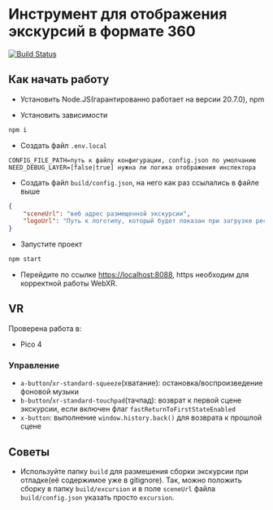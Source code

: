 # Инструмент для отображения экскурсий в формате 360
[![Build Status](https://dev.azure.com/rtuitlab/RTU%20IT%20Lab/_apis/build/status/RTUITLab.Excursion360-Web?branchName=master)](https://dev.azure.com/rtuitlab/RTU%20IT%20Lab/_build/latest?definitionId=203&branchName=master)

## Как начать работу

* Установить Node.JS(гарантированно работает на версии 20.7.0), npm

* Установить зависимости
```bash
npm i
```

* Создать файл ```.env.local```
```env
CONFIG_FILE_PATH=путь к файлу конфигурации, config.json по умолчанию
NEED_DEBUG_LAYER=[false|true] нужна ли логика отображения инспектора
```
* Создать файл `build/config.json`, на него как раз ссылались в файле выше
```json
{
    "sceneUrl": "веб адрес размещенной экскурсии",
    "logoUrl": "Путь к логотипу, который будет показан при загрузке ресурсов"
}
```
* Запустите проект
```bash
npm start
```
* Перейдите по ссылке [https://localhost:8088](https://localhost:8088/), https необходим для корректной работы WebXR.

## VR
Проверена работа в:
* Pico 4
### Управление
* `a-button`/`xr-standard-squeeze`(хватание): остановка/воспроизведение фоновой музыки
* `b-button`/`xr-standard-touchpad`(тачпад): возврат к первой сцене экскурсии, если включен флаг `fastReturnToFirstStateEnabled`
* `x-button`: выполнение `window.history.back()` для возврата к прошлой сцене

## Советы

* Используйте папку `build` для размешения сборки экскурсии при отладке(её содержимое уже в gitignore). Так, можно положить сборку в папку `build/excursion` и в поле `sceneUrl` файла `build/config.json` указать просто `excursion`.
